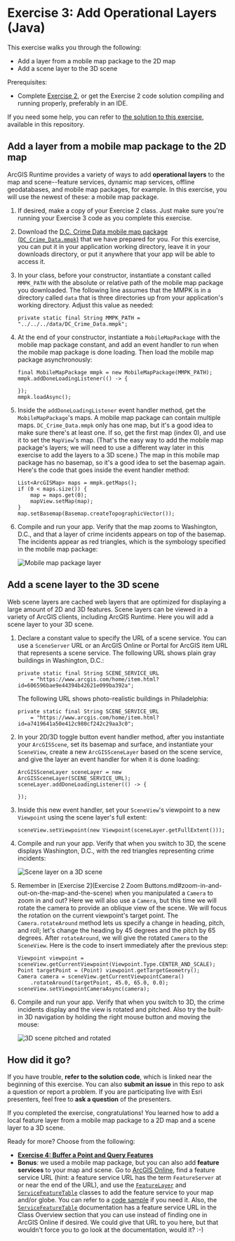 # Exercise 3: Add Operational Layers (Java)

This exercise walks you through the following:
- Add a layer from a mobile map package to the 2D map
- Add a scene layer to the 3D scene

Prerequisites:
- Complete [Exercise 2](Exercise%202%20Zoom%20Buttons.md), or get the Exercise 2 code solution compiling and running properly, preferably in an IDE.

If you need some help, you can refer to [the solution to this exercise](../../solutions/Java/Ex3_LocalFeatureLayer), available in this repository.

## Add a layer from a mobile map package to the 2D map

ArcGIS Runtime provides a variety of ways to add **operational layers** to the map and scene--feature services, dynamic map services, offline geodatabases, and mobile map packages, for example. In this exercise, you will use the newest of these: a mobile map package.

1. If desired, make a copy of your Exercise 2 class. Just make sure you're running your Exercise 3 code as you complete this exercise.
1. Download the [D.C. Crime Data mobile map package (`DC_Crime_Data.mmpk`)](../../data/DC_Crime_Data.mmpk) that we have prepared for you. For this exercise, you can put it in your application working directory, leave it in your downloads directory, or put it anywhere that your app will be able to access it.
1. In your class, before your constructor, instantiate a constant called `MMPK_PATH` with the absolute or relative path of the mobile map package you downloaded. The following line assumes that the MMPK is in a directory called `data` that is three directories up from your application's working directory. Adjust this value as needed:

    ```
    private static final String MMPK_PATH = "../../../data/DC_Crime_Data.mmpk";
    ```
    
1. At the end of your constructor, instantiate a `MobileMapPackage` with the mobile map package constant, and add an event handler to run when the mobile map package is done loading. Then load the mobile map package asynchronously:

    ```
    final MobileMapPackage mmpk = new MobileMapPackage(MMPK_PATH);
    mmpk.addDoneLoadingListener(() -> {
    
    });
    mmpk.loadAsync();
    ```
    
1. Inside the `addDoneLoadingListener` event handler method, get the `MobileMapPackage`'s maps. A mobile map package can contain multiple maps. `DC_Crime_Data.mmpk` only has one map, but it's a good idea to make sure there's at least one. If so, get the first map (index 0), and use it to set the `MapView`'s map. (That's the easy way to add the mobile map package's layers; we will need to use a different way later in this exercise to add the layers to a 3D scene.) The map in this mobile map package has no basemap, so it's a good idea to set the basemap again. Here's the code that goes inside the event handler method:

    ```
    List<ArcGISMap> maps = mmpk.getMaps();
    if (0 < maps.size()) {
        map = maps.get(0);
        mapView.setMap(map);
    }
    map.setBasemap(Basemap.createTopographicVector());
    ```
    
1. Compile and run your app. Verify that the map zooms to Washington, D.C., and that a layer of crime incidents appears on top of the basemap. The incidents appear as red triangles, which is the symbology specified in the mobile map package:

    ![Mobile map package layer](05-mmpk-layer.png)

## Add a scene layer to the 3D scene

Web scene layers are cached web layers that are optimized for displaying a large amount of 2D and 3D features. Scene layers can be viewed in a variety of ArcGIS clients, including ArcGIS Runtime. Here you will add a scene layer to your 3D scene.

1. Declare a constant value to specify the URL of a scene service. You can use a `SceneServer` URL or an ArcGIS Online or Portal for ArcGIS item URL that represents a scene service. The following URL shows plain gray buildings in Washington, D.C.:

    ```
    private static final String SCENE_SERVICE_URL
        = "https://www.arcgis.com/home/item.html?id=606596bae9e44394b42621e099ba392a";
    ```

    The following URL shows photo-realistic buildings in Philadelphia:
    
    ```
    private static final String SCENE_SERVICE_URL
        = "https://www.arcgis.com/home/item.html?id=a7419641a50e412c980cf242c29aa3c0";
    ```

1. In your 2D/3D toggle button event handler method, after you instantiate your `ArcGISScene`, set its basemap and surface, and instantiate your `SceneView`, create a new `ArcGISSceneLayer` based on the scene service, and give the layer an event handler for when it is done loading:

    ```
    ArcGISSceneLayer sceneLayer = new ArcGISSceneLayer(SCENE_SERVICE_URL);
    sceneLayer.addDoneLoadingListener(() -> {
    
    });
    ```
    
1. Inside this new event handler, set your `SceneView`'s viewpoint to a new `Viewpoint` using the scene layer's full extent:

    ```
    sceneView.setViewpoint(new Viewpoint(sceneLayer.getFullExtent()));
    ```
    
1. Compile and run your app. Verify that when you switch to 3D, the scene displays Washington, D.C., with the red triangles representing crime incidents:

    ![Scene layer on a 3D scene](06-scene-layer.jpg)
    
1. Remember in [Exercise 2](Exercise 2 Zoom Buttons.md#zoom-in-and-out-on-the-map-and-the-scene) when you manipulated a `Camera` to zoom in and out? Here we will also use a `Camera`, but this time we will rotate the camera to provide an oblique view of the scene. We will focus the rotation on the current viewpoint's target point. The `Camera.rotateAround` method lets us specify a change in heading, pitch, and roll; let's change the heading by 45 degrees and the pitch by 65 degrees. After `rotateAround`, we will give the rotated `Camera` to the `SceneView`. Here is the code to insert immediately after the previous step:

    ```
    Viewpoint viewpoint = sceneView.getCurrentViewpoint(Viewpoint.Type.CENTER_AND_SCALE);
    Point targetPoint = (Point) viewpoint.getTargetGeometry();
    Camera camera = sceneView.getCurrentViewpointCamera()
        .rotateAround(targetPoint, 45.0, 65.0, 0.0);
    sceneView.setViewpointCameraAsync(camera);
    ```

1. Compile and run your app. Verify that when you switch to 3D, the crime incidents display and the view is rotated and pitched. Also try the built-in 3D navigation by holding the right mouse button and moving the mouse:

    ![3D scene pitched and rotated](07-scene-layer-rotated.jpg)
    
## How did it go?

If you have trouble, **refer to the solution code**, which is linked near the beginning of this exercise. You can also **submit an issue** in this repo to ask a question or report a problem. If you are participating live with Esri presenters, feel free to **ask a question** of the presenters.

If you completed the exercise, congratulations! You learned how to add a local feature layer from a mobile map package to a 2D map and a scene layer to a 3D scene.

Ready for more? Choose from the following:

- [**Exercise 4: Buffer a Point and Query Features**](Exercise%204%20Buffer%20and%20Query.md)
- **Bonus**: we used a mobile map package, but you can also add **feature services** to your map and scene. Go to [ArcGIS Online](http://www.arcgis.com/home/index.html), find a feature service URL (hint: a feature service URL has the term `FeatureServer` at or near the end of the URL), and use the [`FeatureLayer`](https://developers.arcgis.com/java/latest/api-reference/reference/com/esri/arcgisruntime/layers/FeatureLayer.html) and [`ServiceFeatureTable`](https://developers.arcgis.com/java/latest/api-reference/reference/com/esri/arcgisruntime/data/ServiceFeatureTable.html) classes to add the feature service to your map and/or globe. You can refer to a [code sample](https://developers.arcgis.com/java/latest/sample-code/feature-layer-feature-service.htm) if you need it. Also, the [`ServiceFeatureTable`](https://developers.arcgis.com/java/latest/api-reference/reference/com/esri/arcgisruntime/data/ServiceFeatureTable.html) documentation has a feature service URL in the Class Overview section that you can use instead of finding one in ArcGIS Online if desired. We could give that URL to you here, but that wouldn't force you to go look at the documentation, would it? :-)
